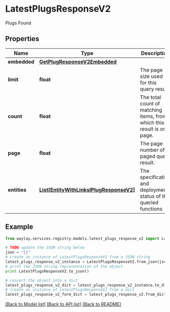 # LatestPlugsResponseV2

Plugs Found

## Properties

Name | Type | Description | Notes
------------ | ------------- | ------------- | -------------
**embedded** | [**GetPlugResponseV2Embedded**](GetPlugResponseV2Embedded.md) |  | [optional] 
**limit** | **float** | The page size used for this query result. | [optional] 
**count** | **float** | The total count of matching items, from which this result is one page. | 
**page** | **float** | The page number of a paged query result. | [optional] 
**entities** | [**List[EntityWithLinksIPlugResponseV2]**](EntityWithLinksIPlugResponseV2.md) | The specification and deployment status of the queried functions | 

## Example

```python
from waylay.services.registry.models.latest_plugs_response_v2 import LatestPlugsResponseV2

# TODO update the JSON string below
json = "{}"
# create an instance of LatestPlugsResponseV2 from a JSON string
latest_plugs_response_v2_instance = LatestPlugsResponseV2.from_json(json)
# print the JSON string representation of the object
print LatestPlugsResponseV2.to_json()

# convert the object into a dict
latest_plugs_response_v2_dict = latest_plugs_response_v2_instance.to_dict()
# create an instance of LatestPlugsResponseV2 from a dict
latest_plugs_response_v2_form_dict = latest_plugs_response_v2.from_dict(latest_plugs_response_v2_dict)
```
[[Back to Model list]](../README.md#documentation-for-models) [[Back to API list]](../README.md#documentation-for-api-endpoints) [[Back to README]](../README.md)


